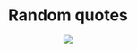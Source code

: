 <h1 align='center'>Random quotes</h1>

<p align='center'>
    <img src="https://skillicons.dev/icons?i=html,css,sass,js"/>
